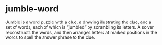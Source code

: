 # jumble-word

Jumble is a word puzzle with a clue, a drawing illustrating the clue, and a set of words, each of which is “jumbled” by scrambling its letters. A solver reconstructs the words, and then arranges letters at marked positions in the words to spell the answer phrase to the clue.
